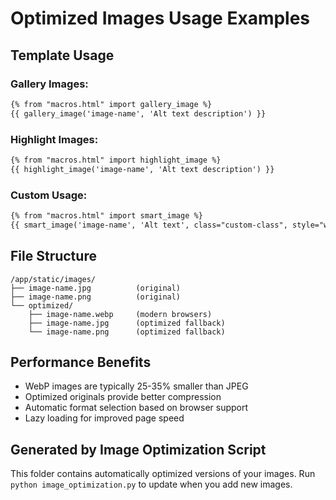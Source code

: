 # Optimized Images Usage Examples

## Template Usage

### Gallery Images:
```html
{% from "macros.html" import gallery_image %}
{{ gallery_image('image-name', 'Alt text description') }}
```

### Highlight Images:
```html
{% from "macros.html" import highlight_image %}
{{ highlight_image('image-name', 'Alt text description') }}
```

### Custom Usage:
```html
{% from "macros.html" import smart_image %}
{{ smart_image('image-name', 'Alt text', class="custom-class", style="width: 100%;") }}
```

## File Structure
```
/app/static/images/
├── image-name.jpg          (original)
├── image-name.png          (original)
└── optimized/
    ├── image-name.webp     (modern browsers)
    ├── image-name.jpg      (optimized fallback)
    └── image-name.png      (optimized fallback)
```

## Performance Benefits
- WebP images are typically 25-35% smaller than JPEG
- Optimized originals provide better compression
- Automatic format selection based on browser support
- Lazy loading for improved page speed

## Generated by Image Optimization Script
This folder contains automatically optimized versions of your images.
Run `python image_optimization.py` to update when you add new images.
